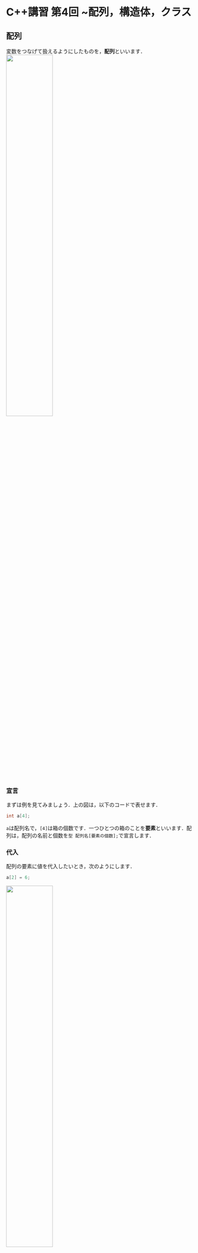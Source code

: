 # C++講習 第4回 ~配列，構造体，クラス
## 配列
変数をつなげて扱えるようにしたものを，**配列**といいます．  
<img src="img/fig09.png" width=50%>

### 宣言
まずは例を見てみましょう．上の図は，以下のコードで表せます．
```cpp
int a[4];
```
`a`は配列名で，`[4]`は箱の個数です．一つひとつの箱のことを**要素**といいます．配列は，配列の名前と個数を`型 配列名[要素の個数];`で宣言します．

### 代入
配列の要素に値を代入したいとき，次のようにします．
```cpp
a[2] = 6;
```
<img src="img/fig10.png" width=50%>  

箱の番号のことを，**添字**または**インデックス**といい，配列名に角カッコ`[]`をつけて表します．宣言時には要素の個数で宣言したのに対し，**添字は`0`から始まるので注意が必要**です．あとは普通の変数とまったく同じように使うことができます．

### 初期化
初期化時のみ，すべての要素に一括で代入することができます．
```cpp
int a[4] = {3, 4, 8, 9};
```
宣言と同時に初期化するとき，要素の個数を省略することができます．このとき，要素数は自動で確定します．
```cpp
int a[] = {3, 4, 8, 9};
```
### 添字を変数にする
添字に変数を使うことで，効率的にコードを書くことができます．例えば，`for`文を用いると，
```cpp
int a[10] = {1, 2, 3, 4, 5, 6, 7, 8, 9, 10};
for(int i = 0; i < 10; i++){
    a[i] = 2 * a[i];
}
```
のように，配列内のすべての要素を2倍するようなコードを簡単に書くことができます．

### n次元への拡張
<img src="img/fig13.jpeg" width=50%>

配列はn次元に拡張することができます．例えば，2x2の配列を作りたい場合には
```cpp
int b[2][2];
b[0][0] = 1;
b[0][1] = 2;
b[1][0] = 3;
b[1][1] = 4;
```
のようにすることができます．また，初期化時には
```cpp
int b[][] = { {1,2},
              {3,4} };
```
のようにすることもできます．2次元に限らず，任意のn次元に拡張することができます．

### 文字列
文字を配列にしたものを，**文字列**といいます．文字列は以下のように特殊な初期化ができます．
```cpp
char s[] = {'h','e','l','l','o'};   //これと
char t[] = "hello";               //これは同じ
```
文字列は，**文字列関数**と呼ばれる便利な関数が多くあります．ここでは扱いませんが，興味のある人は調べてみてください．

## 構造体
配列で変数をまとめたあとは，必ずこう思うと思います．*「他の型のデータもまとめて扱えないかな？」* と．**できます．** 構造体を用います．

### 概念
**構造体**は，複数の型の変数をまとめて扱えるようにしたものです．
![fig11](img/fig11.jpeg)  
上の図は以下のコードで表せます．
```cpp
struct hoge{
    public:
        int a;
        float b;
        bool c;
};

int main(){
    hoge foo;
    foo.a = 1;
    foo.b = 3.8;
    foo.c = 0;
    printf("%d, %f, %d", foo.a, foo.b, foo.c);
}
```
構造体は**データのフィールドのようなもの**です．構造体は`struct`を用いて宣言し，宣言した型を用いて**実体化**します．上の例では，`hoge`という名前の型を定義し，`foo`という名前の実体を生成しています．

### メンバ
構造体の中のそれぞれの要素のことを**メンバ**といいます．それぞれのメンバには，`実体名.メンバ名`でアクセスします．それぞれのメンバは変数と同じように扱うことができます．

### 初期化
配列と同じように，初期化時のみ一気に代入することができます．
```cpp
hoge foo = {1, 3.8, 0};
```

## クラス
配列で異なる型の変数をまとめたあとは，必ずこう思うと思います．*「関数もまとめて扱えないかな？」* と．**できます．** クラスを用います．

### 概念
**クラス**は，複数の型の変数と関数をまとめて扱えるようにしたものです．
![fig12](img/fig12.jpeg)  
上の図は以下のコードで表せます．
```cpp
class hoge{
    public:
        int a;
        float b;
        int func(int x){
            return 2 * x;
        }
};

int main(){
    hoge bar;
    bar.a = 1;
    bar.b = 3.4;
    printf("%d\n", bar.func(5));
}
```
構造体は**データのフィールドのようなもの**です．クラスは`class`を用いて宣言し，宣言した型を用いて実体化します．クラスの実体一つひとつのことを**インスタンス**といい，実体化することを**インスタンス化する**といいます．上の例では，`hoge`という名前の型を定義し，`bar`という名前のインスタンスを生成しています．

### メンバ変数とメソッド
クラスの中のそれぞれの変数のことを**メンバ変数**といいます．また，関数のことを*メンバ関数*といいたいところですが**メソッド**といいます．それぞれのメンバには，`インスタンス名.メンバ変数名`や`インスタンス名.メソッド名`でアクセスします．それぞれのメンバ変数やメソッドは普通の変数や関数と同じように扱うことができます．

### 問題
x, y, add()というメンバを持つクラスを作成し，値を代入して表示してください．add()という関数は1つの引数をとり，4を足した値を返してください．

### 初期化
初期化時のみ，配列や構造体と同じように一気に代入することができま……せん！ですが，**コンストラクタ**という特別な関数を使うことで，近いことを実現できます．

### コンストラクタ
コンストラクタは，**インスタンス化する際に必ず1度だけ呼び出される特別な関数**です．具体的な例で説明します．
```cpp
class hoge{
    public:
        int a;
        float b;
        int func(){
            return a + b;
        }
        hoge(int x, float y){
            a = x;
            b = y;
        }
};

int main(){
    hoge bar = hoge(1, 3.4);
    printf("%d\n", bar.func());
}
```
上の例で，見慣れない関数がありますね．`hoge()`には，返り値の型がありません．クラスの中で，**返り値の型がなく，かつ関数名がクラス名と同じ関数**は，コンストラクタになります．コンストラクタは，インスタンス化するときのみ呼び出すことができます．ここでは`main()`内の1行目で呼び出しています．コンストラクタの中では，引数をそれぞれメンバ変数に代入しています．

#### 省略記法
コンストラクタの呼び出しは以下のように省略できます．
```cpp
hoge bar(1, 3.4);
```

#### コンストラクタ初期化子
上の書き方でもいいのですが，メンバ変数が多かったりすると行が増えてしまい大変です．そこで，**コンストラクタ初期化子**を用いるとさらに省略して書くことができます．  
基本は
```
代入するメンバ(引数)
```
という形で列挙していきます．上の例をこれで書き換えると
```cpp
class hoge{
    public:
        int a;
        float b;
        int func(){
            return a + b;
        }
        hoge(int x, float y): a(x),b(y){
            //関数の中身は空   
        }
};
```
となります．

#### メソッドの定義を移動する
メソッドの定義をクラス内で行ってもいいのですが，関数が長かったりすると可読性が落ちます．そこで，クラスの中ではプロトタイプ宣言のみをして，定義を移動することができます．上の例で，`func`関数の定義をクラス外で行うと以下のようになります．
```cpp
class hoge{
    public:
        int a;
        float b;
        int func(int x);
};

int hoge::func(int x){
    return 2 * x;
}
```
関数を定義する前に，これがクラスの中のメソッドであるということを明示するために`クラス名::`をつけます．

### アクセス指定子
クラスの中に`public:`という見慣れない記述があったと思います．これは**アクセス指定子**と呼び，クラス内のメンバのスコープを制限することができます．試しに`public`を`private`に変えてみてください．すると，`main`内からメンバにアクセスできなくなると思います．アクセス指定子には
- `public` - スコープが全範囲
- `private` - スコープがクラス内のみ
- `protected` - スコープがクラス内と継承先クラスのみ

の3種類があります．クラスの継承に関してはこの記事で扱いませんが，興味のある人は調べてみてください．

[第3回](3.md)　　　[ホーム](index.md)